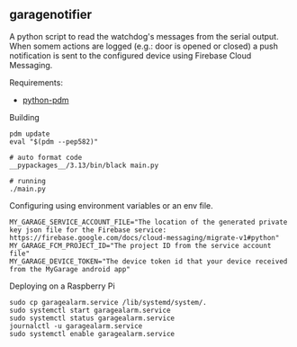 garagenotifier
--------------

A python script to read the watchdog's messages from the serial output.
When somem actions are logged (e.g.: door is opened or closed) a push
notification is sent to the configured device using Firebase
Cloud Messaging.


Requirements:
 - <a href="https://pdm.fming.dev/">python-pdm</a>


Building
```
pdm update
eval "$(pdm --pep582)"

# auto format code
__pypackages__/3.13/bin/black main.py

# running
./main.py
```

Configuring using environment variables or an env file.
```
MY_GARAGE_SERVICE_ACCOUNT_FILE="The location of the generated private key json file for the Firebase service: https://firebase.google.com/docs/cloud-messaging/migrate-v1#python"
MY_GARAGE_FCM_PROJECT_ID="The project ID from the service account file"
MY_GARAGE_DEVICE_TOKEN="The device token id that your device received from the MyGarage android app"
```

Deploying on a Raspberry Pi
```
sudo cp garagealarm.service /lib/systemd/system/.
sudo systemctl start garagealarm.service
sudo systemctl status garagealarm.service
journalctl -u garagealarm.service
sudo systemctl enable garagealarm.service
```
